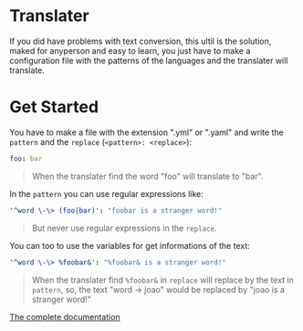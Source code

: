 # Translater

If you did have problems with text conversion, this ultil is the solution, maked for anyperson and easy to learn, you just have to make a configuration file with the patterns of the languages and the translater will translate.

# Get Started

You have to make a file with the extension ".yml" or ".yaml" and write the `pattern` and the `replace` (`<pattern>: <replace>`):

```YAML
foo: bar
```

> When the translater find the word "foo" will translate to "bar".

In the `pattern` you can use regular expressions like:

```YAML
'^word \-\> (foo|bar)': "foobar is a stranger word!"
```

> But never use regular expressions in the `replace`.

You can too to use the variables for get informations of the text:

```YAML
'^word \-\> %foobar&': "%foobar& is a stranger word!"
```

> When the translater find `%foobar&` in `replace` will replace by the text in `pattern`, so, the text "word -> joao" would be replaced by "joao is a stranger word!"

[The complete documentation](docs.md)
